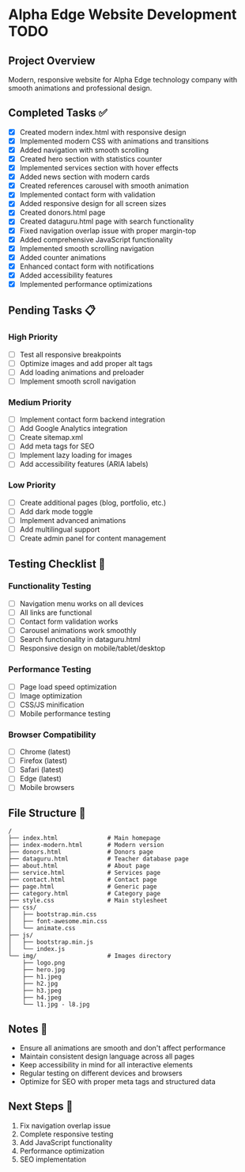 # Alpha Edge Website Development TODO

## Project Overview

Modern, responsive website for Alpha Edge technology company with smooth animations and professional design.

## Completed Tasks ✅

- [x] Created modern index.html with responsive design
- [x] Implemented modern CSS with animations and transitions
- [x] Added navigation with smooth scrolling
- [x] Created hero section with statistics counter
- [x] Implemented services section with hover effects
- [x] Added news section with modern cards
- [x] Created references carousel with smooth animation
- [x] Implemented contact form with validation
- [x] Added responsive design for all screen sizes
- [x] Created donors.html page
- [x] Created dataguru.html page with search functionality
- [x] Fixed navigation overlap issue with proper margin-top
- [x] Added comprehensive JavaScript functionality
- [x] Implemented smooth scrolling navigation
- [x] Added counter animations
- [x] Enhanced contact form with notifications
- [x] Added accessibility features
- [x] Implemented performance optimizations

## Pending Tasks 📋

### High Priority

- [ ] Test all responsive breakpoints
- [ ] Optimize images and add proper alt tags
- [ ] Add loading animations and preloader
- [ ] Implement smooth scroll navigation

### Medium Priority

- [ ] Implement contact form backend integration
- [ ] Add Google Analytics integration
- [ ] Create sitemap.xml
- [ ] Add meta tags for SEO
- [ ] Implement lazy loading for images
- [ ] Add accessibility features (ARIA labels)

### Low Priority

- [ ] Create additional pages (blog, portfolio, etc.)
- [ ] Add dark mode toggle
- [ ] Implement advanced animations
- [ ] Add multilingual support
- [ ] Create admin panel for content management

## Testing Checklist 🧪

### Functionality Testing

- [ ] Navigation menu works on all devices
- [ ] All links are functional
- [ ] Contact form validation works
- [ ] Carousel animations work smoothly
- [ ] Search functionality in dataguru.html
- [ ] Responsive design on mobile/tablet/desktop

### Performance Testing

- [ ] Page load speed optimization
- [ ] Image optimization
- [ ] CSS/JS minification
- [ ] Mobile performance testing

### Browser Compatibility

- [ ] Chrome (latest)
- [ ] Firefox (latest)
- [ ] Safari (latest)
- [ ] Edge (latest)
- [ ] Mobile browsers

## File Structure 📁

```
/
├── index.html              # Main homepage
├── index-modern.html       # Modern version
├── donors.html             # Donors page
├── dataguru.html           # Teacher database page
├── about.html              # About page
├── service.html            # Services page
├── contact.html            # Contact page
├── page.html               # Generic page
├── category.html           # Category page
├── style.css               # Main stylesheet
├── css/
│   ├── bootstrap.min.css
│   ├── font-awesome.min.css
│   └── animate.css
├── js/
│   ├── bootstrap.min.js
│   └── index.js
└── img/                    # Images directory
    ├── logo.png
    ├── hero.jpg
    ├── h1.jpeg
    ├── h2.jpg
    ├── h3.jpeg
    ├── h4.jpeg
    └── l1.jpg - l8.jpg
```

## Notes 📝

- Ensure all animations are smooth and don't affect performance
- Maintain consistent design language across all pages
- Keep accessibility in mind for all interactive elements
- Regular testing on different devices and browsers
- Optimize for SEO with proper meta tags and structured data

## Next Steps 🚀

1. Fix navigation overlap issue
2. Complete responsive testing
3. Add JavaScript functionality
4. Performance optimization
5. SEO implementation
